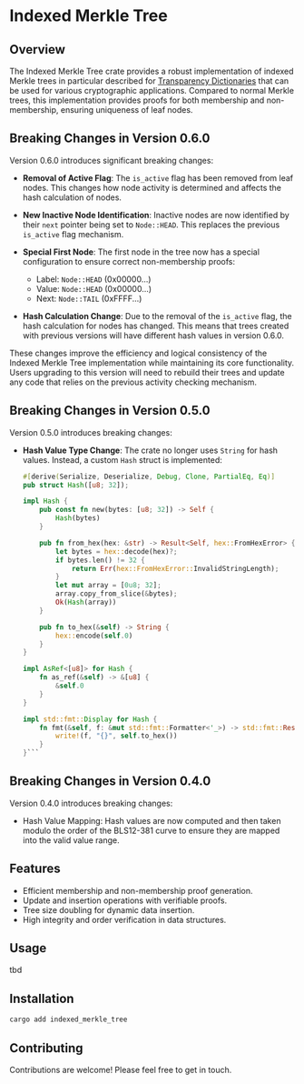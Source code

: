 # Indexed Merkle Tree

## Overview

The Indexed Merkle Tree crate provides a robust implementation of indexed Merkle trees in particular described for [Transparency Dictionaries](https://eprint.iacr.org/2021/1263.pdf) that can be used for various cryptographic applications. Compared to normal Merkle trees, this implementation provides proofs for both membership and non-membership, ensuring uniqueness of leaf nodes.

## Breaking Changes in Version 0.6.0

Version 0.6.0 introduces significant breaking changes:

- **Removal of Active Flag**: The `is_active` flag has been removed from leaf nodes. This changes how node activity is determined and affects the hash calculation of nodes.

- **New Inactive Node Identification**: Inactive nodes are now identified by their `next` pointer being set to `Node::HEAD`. This replaces the previous `is_active` flag mechanism.

- **Special First Node**: The first node in the tree now has a special configuration to ensure correct non-membership proofs:
  - Label: `Node::HEAD` (0x00000...)
  - Value: `Node::HEAD` (0x00000...)
  - Next: `Node::TAIL` (0xFFFF...)

- **Hash Calculation Change**: Due to the removal of the `is_active` flag, the hash calculation for nodes has changed. This means that trees created with previous versions will have different hash values in version 0.6.0.

These changes improve the efficiency and logical consistency of the Indexed Merkle Tree implementation while maintaining its core functionality. Users upgrading to this version will need to rebuild their trees and update any code that relies on the previous activity checking mechanism.

## Breaking Changes in Version 0.5.0

Version 0.5.0 introduces breaking changes:

- **Hash Value Type Change**: The crate no longer uses `String` for hash values. Instead, a custom `Hash` struct is implemented:
  
  ```rust
  #[derive(Serialize, Deserialize, Debug, Clone, PartialEq, Eq)]
  pub struct Hash([u8; 32]);

  impl Hash {
      pub const fn new(bytes: [u8; 32]) -> Self {
          Hash(bytes)
      }

      pub fn from_hex(hex: &str) -> Result<Self, hex::FromHexError> {
          let bytes = hex::decode(hex)?;
          if bytes.len() != 32 {
              return Err(hex::FromHexError::InvalidStringLength);
          }
          let mut array = [0u8; 32];
          array.copy_from_slice(&bytes);
          Ok(Hash(array))
      }

      pub fn to_hex(&self) -> String {
          hex::encode(self.0)
      }
  }

  impl AsRef<[u8]> for Hash {
      fn as_ref(&self) -> &[u8] {
          &self.0
      }
  }

  impl std::fmt::Display for Hash {
      fn fmt(&self, f: &mut std::fmt::Formatter<'_>) -> std::fmt::Result {
          write!(f, "{}", self.to_hex())
      }
  }```

## Breaking Changes in Version 0.4.0

Version 0.4.0 introduces breaking changes:

- Hash Value Mapping: Hash values are now computed and then taken modulo the order of the BLS12-381 curve to ensure they are mapped into the valid value range.

## Features

- Efficient membership and non-membership proof generation.
- Update and insertion operations with verifiable proofs.
- Tree size doubling for dynamic data insertion.
- High integrity and order verification in data structures.

## Usage

tbd

## Installation

```bash
cargo add indexed_merkle_tree
```

## Contributing

Contributions are welcome! Please feel free to get in touch.
